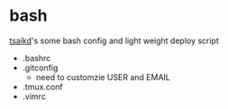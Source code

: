 bash
====

[tsaikd]: http://www.tsaikd.org/

[tsaikd][]'s some bash config and light weight deploy script

 * .bashrc
 * .gitconfig
   * need to customzie USER and EMAIL
 * .tmux.conf
 * .vimrc
